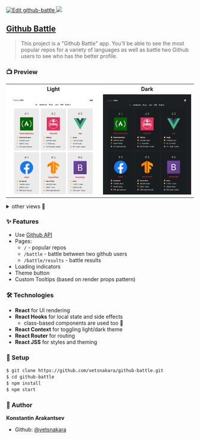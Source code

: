 <a href="https://codesandbox.io/s/github/vetsnakara/github-battle/tree/master/?fontsize=14&hidenavigation=1&theme=dark">
  <img height="20" alt="Edit github-battle" src="https://codesandbox.io/static/img/play-codesandbox.svg">
</a>

<a href="https://standardjs.com">
  <img height="20" src="https://img.shields.io/badge/code_style-standard-brightgreen.svg"/>
</a>

<h2>
  <a href="https://infallible-rosalind-4b617c.netlify.com" target="_blank">Github Battle</a>
</h2>

> This project is a "Github Battle" app. You'll be able to see the most popular repos for a variety of languages as well as battle two Github users to see who has the better profile.

### 📺 Preview
  <table style="width: 100%; background-color: white"">
  <tr>
    <th>Light</th>
    <th>Dark</th>
  </tr>
  <tr>
    <td><img src="https://raw.githubusercontent.com/vetsnakara/github-battle/master/preview/popular-light.png"/></td>
    <td><img src="https://raw.githubusercontent.com/vetsnakara/github-battle/master/preview/popular-dark.png"/></td>
  </tr>
  </table>

<details>
<summary>other views 👀</summary>
  <table style="width: 100%; background-color: white"">
  <tr>
    <th>Light</th>
    <th>Dark</th>
  </tr>
  <tr>
    <td><img src="https://raw.githubusercontent.com/vetsnakara/github-battle/master/preview/battle-light.png"/></td>
    <td><img src="https://raw.githubusercontent.com/vetsnakara/github-battle/master/preview/battle-dark.png"/></td>
  </tr>
  <tr>
    <td><img src="https://raw.githubusercontent.com/vetsnakara/github-battle/master/preview/results-light.png"/></td>
    <td><img src="https://raw.githubusercontent.com/vetsnakara/github-battle/master/preview/results-dark.png"/></td>
  </table>
</details>

### ✨ Features
* Use [Github API](https://developer.github.com/v3/)
* Pages:
  * `/` - popular repos
  * `/battle` - battle between two github users
  * `/battle/results` - battle results
* Loading indicators
* Theme button
* Custom Tooltips (based on render props pattern)

### 🛠️ Technologies
* __React__ for UI rendering
* __React Hooks__ for local state and side effects
  * class-based components are used too 🤫
* __React Context__ for toggling light/dark theme
* __React Router__ for routing
* __React JSS__ for styles and theming

### 🚀 Setup
``` sh
$ git clone https://github.com/vetsnakara/github-battle.git
$ cd github-battle
$ npm install
$ npm start
```

### 👷 Author
**Konstantin Arakantsev**
- Github: [@vetsnakara](https://github.com/vetsnakara)
